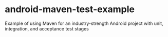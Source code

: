 android-maven-test-example
==========================

Example of using Maven for an industry-strength Android project with unit, integration, and acceptance test stages
